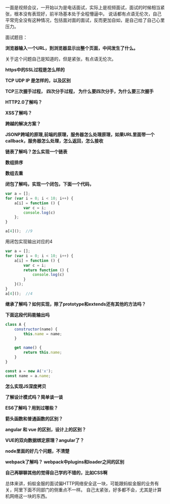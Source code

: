 
一面是视频会议，一开始以为是电话面试，实际上是视频面试，面试的时候相当紧张，根本没有表现好，前半场基本处于全程懵逼中。
说话都有点语无伦次，自己平常完全没有这种情况，包括面对面的面试，反而更加自如，是自己给了自己心里压力。

面试题目：

**浏览器输入一个URL，到浏览器显示出整个页面，中间发生了什么。**

关于这个问题自己是知道的，但是紧张，有点语无伦次。

**https中的SSL过程是怎么样的**

**TCP UDP IP 是怎样的，以及区别**

**TCP三次握手过程， 四次分手过程， 为什么要四次分手，为什么要三次握手**

**HTTP2.0了解吗？**

**XSS了解吗？**

**跨越的解决方案？**

**JSONP跨域的原理,前端的原理，服务器怎么处理原理，如果URL里面带一个callback，服务器怎么处理，怎么返回，怎么接收**


**链表了解吗？怎么实现一个链表**

**数组排序**

**数组去重**

**闭包了解吗，实现一个闭包，下面一个代码，**
```js
var a = [];
for (var i = 0; i < 10; i++) {
    a[i] = function () {
        var c = i;
        console.log(c)         
    };
}

a[4]();  //9
```
用闭包实现输出对应的4

```js
var a = [];
for (var i = 0; i < 10; i++) {
    a[i] = function () {
        var c = i;
        return function () {
            console.log(c)
        }
    }();
}
a[4]();  //4
```

**继承了解吗？如何实现，除了prototype和extends还有其他的方法吗？**

**下面这段代码能输出吗**
```js
class A {
    constructor(name) {
        this.name = name;
    }

    get name() {
        return this.name;
    }
}

const a = new A('x');
const name = a.name;

```

**怎么实现JS深度拷贝**

**了解设计模式吗？简单谈一谈**

**ES6了解吗？用到过哪些？**

**箭头函数和普通函数的区别？**

**angular 和 vue 的区别，设计上的区别？**

**VUE的双向数据绑定原理？angular了？**

**node里面的好几个问题，不清楚**

**webpack了解吗？  webpack中plugins和loader之间的区别**

**自己再聊聊其他的觉得自己学的不错的，比如CSS啊**

总体来讲，蚂蚁金服的面试偏HTTP网络安全这一块，可能跟蚂蚁金服的业务有关，阿里下面不同部门的侧重点不一样。
自己太紧张，好多都不会，尤其是计算机网络这一块的东西。

